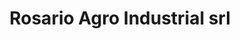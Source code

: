 ---
title: "Rosario Agro Industrial srl"
url: /rosario/rosario-agro-industrial-srl/
shop: piezas de automóviles
---